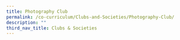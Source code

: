 ```yaml
---
title: Photography Club
permalink: /co-curriculum/Clubs-and-Societies/Photography-Club/
description: ""
third_nav_title: Clubs & Societies
---
```

